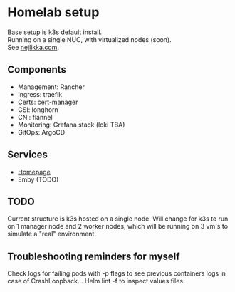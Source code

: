# Homelab setup
Base setup is k3s default install.\
Running on a single NUC, with virtualized nodes (soon).\
See [nejlikka.com](https://nejlikka.com).

## Components
 - Management: Rancher
 - Ingress: traefik
 - Certs: cert-manager
 - CSI: longhorn
 - CNI: flannel
 - Monitoring: Grafana stack (loki TBA)
 - GitOps: ArgoCD

## Services
 - [Homepage](https://github.com/pontusc/homepage)
 - Emby (TODO)

## TODO
Current structure is k3s hosted on a single node. Will change for k3s to run on 1 manager node and 2 worker nodes, which will be running on 3 vm's to simulate a "real" environment. 

## Troubleshooting reminders for myself
Check logs for failing pods with -p flags to see previous containers logs in case of CrashLoopback...
Helm lint -f to inspect values files
